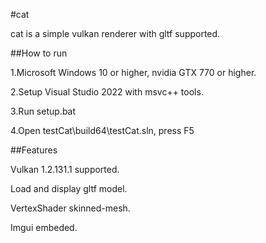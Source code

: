 #cat

cat is a simple vulkan renderer with gltf supported.

##How to run

1.Microsoft Windows 10 or higher, nvidia GTX 770 or higher.

2.Setup Visual Studio 2022 with msvc++ tools.

3.Run setup.bat

4.Open testCat\build64\testCat.sln, press F5


##Features

Vulkan 1.2.131.1 supported.

Load and display gltf model.

VertexShader skinned-mesh.

Imgui embeded.

